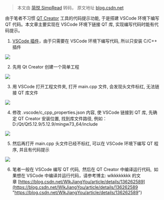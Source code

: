 > 本文由 [简悦 SimpRead](http://ksria.com/simpread/) 转码， 原文地址 [blog.csdn.net](https://blog.csdn.net/weixin_43894537/article/details/143755134)

由于笔者不习惯 [QT Creator](https://so.csdn.net/so/search?q=QT%20Creator&spm=1001.2101.3001.7020) 工具的代码提示功能, 于是搭建 VSCode 环境下编写 QT 代码。本文章主要实现在 VSCode 环境下链接 QT 库, 实现编写代码时能有代码提示。

1. [VSCode 插件](https://so.csdn.net/so/search?q=VSCode%E6%8F%92%E4%BB%B6&spm=1001.2101.3001.7020)，由于只需要在 VSCode 环境下编写代码, 所以只安装 C/C++ 插件

![](https://i-blog.csdnimg.cn/direct/e99638e863514741960e64be0e2ce037.jpeg)

2. 先用 Qt Creator 创建一个简单工程

![](https://i-blog.csdnimg.cn/direct/7a04c3594f714598bac3246cc9f34141.jpeg)

3. 用 VSCode 打开工程文件夹, 打开 main.cpp 文件, 会发现头文件标红, 无法链接 QT 库文件

![](https://i-blog.csdnimg.cn/direct/08738ae82d85406887a2fe9302766815.jpeg)

4. 修改 .vscode/c_cpp_properties.json 内容, 使 VSCode 链接到 QT 库, 先确定 QT Creator 安装位置, 找到库文件路径, 例如：D:/Qt/Qt5.12.9/5.12.9/mingw73_64/include

![](https://i-blog.csdnimg.cn/direct/cd373f9c59d149f685e8070c2b668889.jpeg)

5. 然后再打开 main.cpp 头文件已经不标红, 可以在 VSCode 环境下编写 QT 程序, 并且有代码提示

![](https://i-blog.csdnimg.cn/direct/f6e8fb5196524276bba6c500ef7b38d0.jpeg)

6. 笔者一般在 VSCode 编写 QT 代码,  然后在 QT Creator 中编译运行代码,  如果想在 VSCode 中编译并运行代码，请参考博主: wlkkkkkkkk 的文章 [https://blog.csdn.net/WlkJiangYou/article/details/136262589](https://blog.csdn.net/WlkJiangYou/article/details/136262589 "https://blog.csdn.net/WlkJiangYou/article/details/136262589")